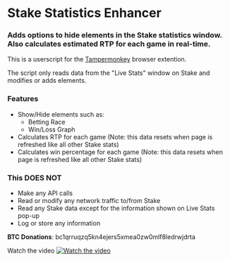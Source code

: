 # Stake Statistics Enhancer

### Adds options to hide elements in the Stake statistics window. Also calculates estimated RTP for each game in real-time.

This is a userscript for the [Tampermonkey](https://www.tampermonkey.net/) browser extention. 

The script only reads data from the "Live Stats" window on Stake and modifies or adds elements.

### Features
- Show/Hide elements such as:
  - Betting Race
  - Win/Loss Graph
- Calculates RTP for each game (Note: this data resets when page is refreshed like all other Stake stats)
- Calculates win percentage for each game (Note: this data resets when page is refreshed like all other Stake stats)

### This DOES NOT
- Make any API calls
- Read or modify any network traffic to/from Stake
- Read any Stake data except for the information shown on Live Stats pop-up
- Log or store any information

**BTC Donations**: bc1qrruqzq5kn4ejers5xmea0zw0mlf8ledrwjdrta

Watch the video
[![Watch the video](https://i.imgur.com/eCVmA6q.jpeg)](https://i.imgur.com/mhIQC3h.mp4)
